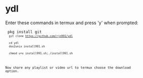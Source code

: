 # ydl

Enter these commands in termux and press 'y' when prompted:

<code> pkg install git <code><br>
<code> git clone https://github.com/rjn991/ydl </code><br>
<code> cd ydl </code><br>
<code> dos2unix install991.sh </code><br>
<code> chmod u+x install991.sh;./install991.sh </code>

Now share any playlist or video url to termux choose the download option.
